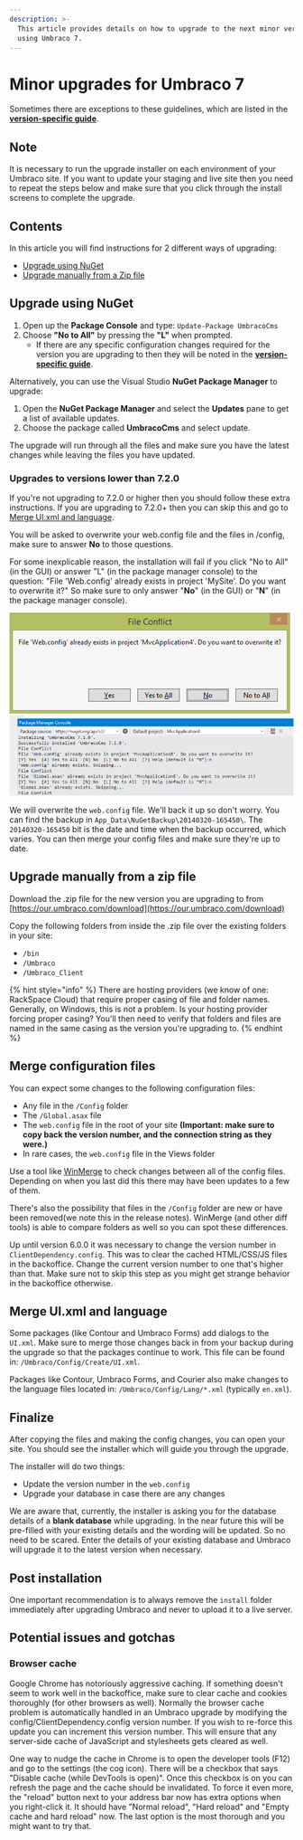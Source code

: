 ```yaml
---
description: >-
  This article provides details on how to upgrade to the next minor version when
  using Umbraco 7.
---
```


# Minor upgrades for Umbraco 7

Sometimes there are exceptions to these guidelines, which are listed in the [**version-specific guide**](./).

## Note

It is necessary to run the upgrade installer on each environment of your Umbraco site. If you want to update your staging and live site then you need to repeat the steps below and make sure that you click through the install screens to complete the upgrade.

## Contents

In this article you will find instructions for 2 different ways of upgrading:

* [Upgrade using NuGet](minor-upgrades-for-umbraco-7.md#upgrade-using-nuget)
* [Upgrade manually from a Zip file](minor-upgrades-for-umbraco-7.md#upgrade-manually-from-a-zip-file)

## Upgrade using NuGet

1. Open up the **Package Console** and type: `Update-Package UmbracoCms`
2. Choose **"No to All"** by pressing the **"L"** when prompted.
   * If there are any specific configuration changes required for the version you are upgrading to then they will be noted in the [**version-specific guide**](version-specific.md).

Alternatively, you can use the Visual Studio **NuGet Package Manager** to upgrade:

1. Open the **NuGet Package Manager** and select the **Updates** pane to get a list of available updates.
2. Choose the package called **UmbracoCms** and select update.

The upgrade will run through all the files and make sure you have the latest changes while leaving the files you have updated.

### Upgrades to versions lower than 7.2.0

If you're not upgrading to 7.2.0 or higher then you should follow these extra instructions. If you are upgrading to 7.2.0+ then you can skip this and go to [Merge UI.xml and language](minor-upgrades-for-umbraco-7.md#merge-ui-xml-and-language).

You will be asked to overwrite your web.config file and the files in /config, make sure to answer **No** to those questions.

For some inexplicable reason, the installation will fail if you click "No to All" (in the GUI) or answer "L" (in the package manager console) to the question: "File 'Web.config' already exists in project 'MySite'. Do you want to overwrite it?" So make sure to only answer "**No**" (in the GUI) or "**N**" (in the package manager console).

![File conflict dialog with a web.config file in conflict](<../images/nuget-overwrite-dialog (1) (1).png>) ![File conflict console message with multiple files in conflict](<../images/nuget-upgrade-overwrite (1) (1).png>)

We will overwrite the `web.config` file. We'll back it up so don't worry. You can find the backup in `App_Data\NuGetBackup\20140320-165450\`. The `20140320-165450` bit is the date and time when the backup occurred, which varies. You can then merge your config files and make sure they're up to date.

## Upgrade manually from a zip file

Download the .zip file for the new version you are upgrading to from [https://our.umbraco.com/download](https://our.umbraco.com/download)

Copy the following folders from inside the .zip file over the existing folders in your site:

* `/bin`
* `/Umbraco`
* `/Umbraco_Client`

{% hint style="info" %}
There are hosting providers (we know of one: RackSpace Cloud) that require proper casing of file and folder names. Generally, on Windows, this is not a problem. Is your hosting provider forcing proper casing? You'll then need to verify that folders and files are named in the same casing as the version you're upgrading to.
{% endhint %}

## Merge configuration files

You can expect some changes to the following configuration files:

* Any file in the `/Config` folder
* The `/Global.asax` file
* The `web.config` file in the root of your site **(Important: make sure to copy back the version number, and the connection string as they were.)**
* In rare cases, the `web.config` file in the Views folder

Use a tool like [WinMerge](http://winmerge.org/) to check changes between all of the config files. Depending on when you last did this there may have been updates to a few of them.

There's also the possibility that files in the `/Config` folder are new or have been removed(we note this in the release notes). WinMerge (and other diff tools) is able to compare folders as well so you can spot these differences.

Up until version 6.0.0 it was necessary to change the version number in `ClientDependency.config`. This was to clear the cached HTML/CSS/JS files in the backoffice. Change the current version number to one that's higher than that. Make sure not to skip this step as you might get strange behavior in the backoffice otherwise.

## Merge UI.xml and language

Some packages (like Contour and Umbraco Forms) add dialogs to the `UI.xml`. Make sure to merge those changes back in from your backup during the upgrade so that the packages continue to work. This file can be found in: `/Umbraco/Config/Create/UI.xml`.

Packages like Contour, Umbraco Forms, and Courier also make changes to the language files located in: `/Umbraco/Config/Lang/*.xml` (typically `en.xml`).

## Finalize

After copying the files and making the config changes, you can open your site. You should see the installer which will guide you through the upgrade.

The installer will do two things:

* Update the version number in the `web.config`
* Upgrade your database in case there are any changes

We are aware that, currently, the installer is asking you for the database details of a **blank database** while upgrading. In the near future this will be pre-filled with your existing details and the wording will be updated. So no need to be scared. Enter the details of your existing database and Umbraco will upgrade it to the latest version when necessary.

## Post installation

One important recommendation is to always remove the `install` folder immediately after upgrading Umbraco and never to upload it to a live server.

## Potential issues and gotchas

### Browser cache

Google Chrome has notoriously aggressive caching. If something doesn't seem to work well in the backoffice, make sure to clear cache and cookies thoroughly (for other browsers as well). Normally the browser cache problem is automatically handled in an Umbraco upgrade by modifying the config/ClientDependency.config version number. If you wish to re-force this update you can increment this version number. This will ensure that any server-side cache of JavaScript and stylesheets gets cleared as well.

One way to nudge the cache in Chrome is to open the developer tools (F12) and go to the settings (the cog icon). There will be a checkbox that says "Disable cache (while DevTools is open)". Once this checkbox is on you can refresh the page and the cache should be invalidated. To force it even more, the "reload" button next to your address bar now has extra options when you right-click it. It should have "Normal reload", "Hard reload" and "Empty cache and hard reload" now. The last option is the most thorough and you might want to try that.
